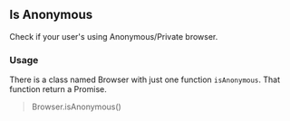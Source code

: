 ## Is Anonymous

Check if your user's using Anonymous/Private browser.

### Usage

There is a class named Browser with just one function `isAnonymous`. That function return a Promise.

> Browser.isAnonymous()
